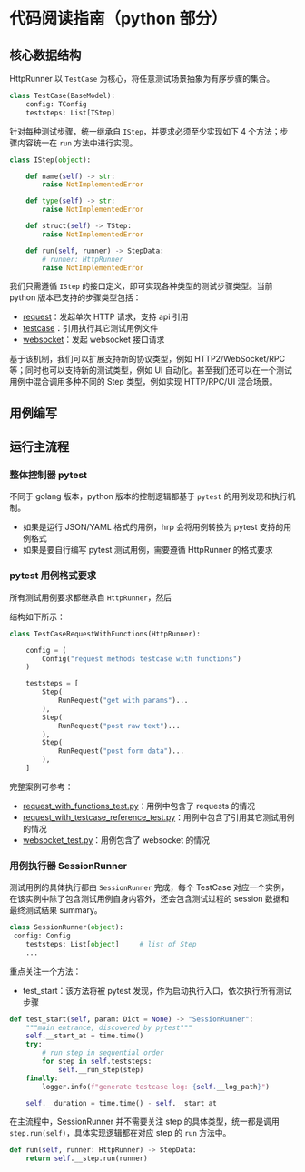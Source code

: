 # 代码阅读指南（python 部分）

## 核心数据结构

HttpRunner 以 `TestCase` 为核心，将任意测试场景抽象为有序步骤的集合。

```py
class TestCase(BaseModel):
    config: TConfig
    teststeps: List[TStep]
```

针对每种测试步骤，统一继承自 `IStep`，并要求必须至少实现如下 4 个方法；步骤内容统一在 `run` 方法中进行实现。

```py
class IStep(object):

    def name(self) -> str:
        raise NotImplementedError

    def type(self) -> str:
        raise NotImplementedError

    def struct(self) -> TStep:
        raise NotImplementedError

    def run(self, runner) -> StepData:
        # runner: HttpRunner
        raise NotImplementedError
```

我们只需遵循 `IStep` 的接口定义，即可实现各种类型的测试步骤类型。当前 python 版本已支持的步骤类型包括：

- [request](step_request.py)：发起单次 HTTP 请求，支持 api 引用
- [testcase](step_testcase.py)：引用执行其它测试用例文件
- [websocket](step_websocket_request.py)：发起 websocket 接口请求

基于该机制，我们可以扩展支持新的协议类型，例如 HTTP2/WebSocket/RPC 等；同时也可以支持新的测试类型，例如 UI 自动化。甚至我们还可以在一个测试用例中混合调用多种不同的 Step 类型，例如实现 HTTP/RPC/UI 混合场景。

## 用例编写

## 运行主流程

### 整体控制器 pytest

不同于 golang 版本，python 版本的控制逻辑都基于 `pytest` 的用例发现和执行机制。

- 如果是运行 JSON/YAML 格式的用例，hrp 会将用例转换为 pytest 支持的用例格式
- 如果是要自行编写 pytest 测试用例，需要遵循 HttpRunner 的格式要求

### pytest 用例格式要求

所有测试用例要求都继承自 `HttpRunner`，然后

结构如下所示：

```py
class TestCaseRequestWithFunctions(HttpRunner):

    config = (
        Config("request methods testcase with functions")
    )

    teststeps = [
        Step(
            RunRequest("get with params")...
        ),
        Step(
            RunRequest("post raw text")...
        ),
        Step(
            RunRequest("post form data")...
        ),
    ]
```

完整案例可参考：

- [request_with_functions_test.py](../examples/postman_echo/request_methods/request_with_functions_test.py)：用例中包含了 requests 的情况
- [request_with_testcase_reference_test.py](../examples/postman_echo/request_methods/request_with_testcase_reference_test.py)：用例中包含了引用其它测试用例的情况
- [websocket_test.py](../examples/demo_with_py_plugin/testcases/websocket_test.py)：用例包含了 websocket 的情况

### 用例执行器 SessionRunner

测试用例的具体执行都由 `SessionRunner` 完成，每个 TestCase 对应一个实例，在该实例中除了包含测试用例自身内容外，还会包含测试过程的 session 数据和最终测试结果 summary。

```py
class SessionRunner(object):
 config: Config
    teststeps: List[object]     # list of Step
    ...
```

重点关注一个方法：

- test_start：该方法将被 pytest 发现，作为启动执行入口，依次执行所有测试步骤

```py
def test_start(self, param: Dict = None) -> "SessionRunner":
    """main entrance, discovered by pytest"""
    self.__start_at = time.time()
    try:
        # run step in sequential order
        for step in self.teststeps:
            self.__run_step(step)
    finally:
        logger.info(f"generate testcase log: {self.__log_path}")

    self.__duration = time.time() - self.__start_at
```

在主流程中，SessionRunner 并不需要关注 step 的具体类型，统一都是调用 `step.run(self)`，具体实现逻辑都在对应 step 的 `run` 方法中。

```py
def run(self, runner: HttpRunner) -> StepData:
    return self.__step.run(runner)
```
